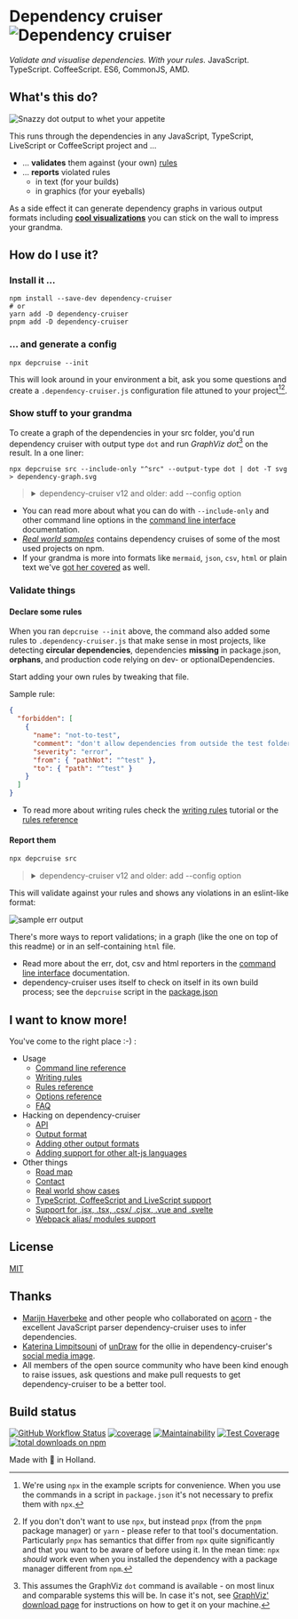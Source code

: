 # Dependency cruiser ![Dependency cruiser](https://raw.githubusercontent.com/sverweij/dependency-cruiser/develop/doc/assets/ZKH-Dependency-recolored-160.png)

_Validate and visualise dependencies. With your rules._ JavaScript. TypeScript. CoffeeScript. ES6, CommonJS, AMD.

## What's this do?

![Snazzy dot output to whet your appetite](https://raw.githubusercontent.com/sverweij/dependency-cruiser/develop/doc/assets/sample-dot-output.png)

This runs through the dependencies in any JavaScript, TypeScript, LiveScript or CoffeeScript project and ...

- ... **validates** them against (your own) [rules](./doc/rules-reference.md)
- ... **reports** violated rules
  - in text (for your builds)
  - in graphics (for your eyeballs)

As a side effect it can generate dependency graphs in various output formats including [**cool visualizations**](./doc/real-world-samples.md)
you can stick on the wall to impress your grandma.

## How do I use it?

### Install it ...

```shell
npm install --save-dev dependency-cruiser
# or
yarn add -D dependency-cruiser
pnpm add -D dependency-cruiser
```

### ... and generate a config

```shell
npx depcruise --init
```

This will look around in your environment a bit, ask you some questions and create
a `.dependency-cruiser.js` configuration file attuned to your project[^1][^2].

[^1]:
    We're using `npx` in the example scripts for convenience. When you use the
    commands in a script in `package.json` it's not necessary to prefix them with
    `npx`.

[^2]:
    If you don't don't want to use `npx`, but instead `pnpx` (from the `pnpm`
    package manager) or `yarn` - please refer to that tool's documentation.
    Particularly `pnpx` has semantics that differ from `npx` quite significantly
    and that you want to be aware of before using it. In the mean time: `npx`
    _should_ work even when you installed the dependency with a package manager
    different from `npm`.

### Show stuff to your grandma

To create a graph of the dependencies in your src folder, you'd run dependency
cruiser with output type `dot` and run _GraphViz dot_[^3] on the result. In
a one liner:

```shell
npx depcruise src --include-only "^src" --output-type dot | dot -T svg > dependency-graph.svg
```

> <details>
> <summary>dependency-cruiser v12 and older: add --config option</summary>
>
> While not necessary from dependency-cruiser v13, in v12 and older you'll have
> to pass the --config option to make it find the .dependency-cruiser.js
> configuration file:
>
> ```shell
> npx depcruise src --include-only "^src" --config --output-type dot | dot -T svg > dependency-graph.svg
> ```

</details>

- You can read more about what you can do with `--include-only` and other command line
  options in the [command line interface](./doc/cli.md) documentation.
- _[Real world samples](./doc/real-world-samples.md)_
  contains dependency cruises of some of the most used projects on npm.
- If your grandma is more into formats like `mermaid`, `json`, `csv`, `html` or plain text
  we've [got her covered](./doc/cli.md#--output-type-specify-the-output-format)
  as well.

[^3]:
    This assumes the GraphViz `dot` command is available - on most linux and
    comparable systems this will be. In case it's not, see
    [GraphViz' download page](https://www.graphviz.org/download/) for instructions
    on how to get it on your machine.

### Validate things

#### Declare some rules

When you ran `depcruise --init` above, the command also added some rules
to `.dependency-cruiser.js` that make sense in most projects, like detecting
**circular dependencies**, dependencies **missing** in package.json, **orphans**,
and production code relying on dev- or optionalDependencies.

Start adding your own rules by tweaking that file.

Sample rule:

```json
{
  "forbidden": [
    {
      "name": "not-to-test",
      "comment": "don't allow dependencies from outside the test folder to test",
      "severity": "error",
      "from": { "pathNot": "^test" },
      "to": { "path": "^test" }
    }
  ]
}
```

- To read more about writing rules check the
  [writing rules](./doc/rules-tutorial.md) tutorial
  or the [rules reference](./doc/rules-reference.md)

#### Report them

```sh
npx depcruise src
```

> <details>
> <summary>dependency-cruiser v12 and older: add --config option</summary>
>
> While not necessary from dependency-cruiser v13, in v12 and older you'll have
> to pass the --config option to make it find the .dependency-cruiser.js
> configuration file:
>
> ```shell
> npx depcruise --config .dependency-cruiser.js src
> ```

</details>

This will validate against your rules and shows any violations in an eslint-like format:

![sample err output](https://raw.githubusercontent.com/sverweij/dependency-cruiser/develop/doc/assets/sample-err-output.png)

There's more ways to report validations; in a graph (like the one on top of this
readme) or in an self-containing `html` file.

- Read more about the err, dot, csv and html reporters in the
  [command line interface](./doc/cli.md)
  documentation.
- dependency-cruiser uses itself to check on itself in its own build process;
  see the `depcruise` script in the
  [package.json](https://github.com/sverweij/dependency-cruiser/blob/develop/package.json#L76)

## I want to know more!

You've come to the right place :-) :

- Usage
  - [Command line reference](./doc/cli.md)
  - [Writing rules](./doc/rules-tutorial.md)
  - [Rules reference](./doc/rules-reference.md)
  - [Options reference](./doc/options-reference.md)
  - [FAQ](./doc/faq.md)
- Hacking on dependency-cruiser
  - [API](./doc/api.md)
  - [Output format](./doc/output-format.md)
  - [Adding other output formats](./doc/faq.md#q-how-do-i-add-a-new-output-format)
  - [Adding support for other alt-js languages](./doc/faq.md#q-how-do-i-add-support-for-my-favorite-alt-js-language)
- Other things
  - [Road map](https://github.com/sverweij/dependency-cruiser/projects/1)
  - [Contact](./doc/faq.md#contact)
  - [Real world show cases](./doc/real-world-samples.md)
  - [TypeScript, CoffeeScript and LiveScript support](./doc/faq.md#features)
  - [Support for .jsx, .tsx, .csx/ .cjsx, .vue and .svelte](./doc/faq.md#q-im-developing-in-react-and-use-jsx-tsx-csx-cjsx-how-do-i-get-that-to-work)
  - [Webpack alias/ modules support](./doc/faq.md#q-does-this-work-with-webpack-configs-eg-alias-and-modules)

## License

[MIT](LICENSE)

## Thanks

- [Marijn Haverbeke](http://marijnhaverbeke.nl) and other people who
  collaborated on [acorn](https://github.com/ternjs/acorn) -
  the excellent JavaScript parser dependency-cruiser uses to infer
  dependencies.
- [Katerina Limpitsouni](https://twitter.com/ninaLimpi) of [unDraw](https://undraw.co/)
  for the ollie in dependency-cruiser's
  [social media image](https://repository-images.githubusercontent.com/74299372/239ed080-370b-11ea-8fe7-140cf7b90a33).
- All members of the open source community who have been kind enough to raise issues,
  ask questions and make pull requests to get dependency-cruiser to be a better
  tool.

## Build status

[![GitHub Workflow Status](https://github.com/sverweij/dependency-cruiser/actions/workflows/ci.yml/badge.svg?branch=develop)](https://github.com/sverweij/dependency-cruiser/actions/workflows/ci.yml)
[![coverage](https://gitlab.com/sverweij/dependency-cruiser/badges/master/coverage.svg)](https://gitlab.com/sverweij/dependency-cruiser/builds)
[![Maintainability](https://api.codeclimate.com/v1/badges/93035ef5fba33901d479/maintainability)](https://codeclimate.com/github/sverweij/dependency-cruiser/maintainability)
[![Test Coverage](https://api.codeclimate.com/v1/badges/93035ef5fba33901d479/test_coverage)](https://codeclimate.com/github/sverweij/dependency-cruiser/test_coverage)
[![total downloads on npm](https://img.shields.io/npm/dt/dependency-cruiser.svg?maxAge=2591999)](https://npmjs.com/package/dependency-cruiser)

Made with :metal: in Holland.
